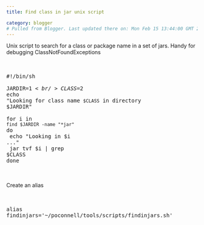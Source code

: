 ```yaml
---
title: Find class in jar unix script

category: blogger
# Pulled from Blogger. Last updated there on: Mon Feb 15 13:44:00 GMT 2010
---
```

Unix script to search for a class or package name in a set of jars. Handy for debugging ClassNotFoundExceptions<br /><br /><pre name="code" class="shell"><br />#!/bin/sh<br /><br />JARDIR=$1<br />CLASS=$2<br />echo "Looking for class name `$CLASS` in directory $JARDIR"<br /><br />for i in `find $JARDIR -name "*jar"`<br />do<br />  echo "Looking in $i ..."<br />  jar tvf $i | grep $CLASS<br />done<br /></pre><br /><br />Create an alias<br /><br /><pre name="code" class="shell"><br />alias findinjars='~/poconnell/tools/scripts/findinjars.sh'<br /></pre>
